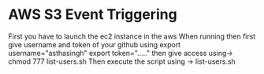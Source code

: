 # AWS S3 Event Triggering

First you have to launch the ec2 instance in the aws 
When running then first give username and token of your github using export username="asthasingh" export token="....."
then give access using->  chmod 777 list-users.sh
Then execute the script using -> list-users.sh